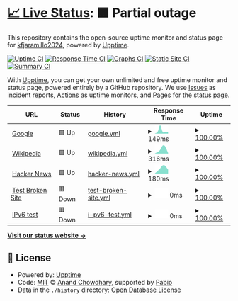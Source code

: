 # [📈 Live Status](https://kfjaramillo2024.github.io/ProyectoGHA02): <!--live status--> **🟧 Partial outage**

This repository contains the open-source uptime monitor and status page for [kfjaramillo2024](https://kfjaramillo2024.github.io/ProyectoGHA02), powered by [Upptime](https://github.com/upptime/upptime).

[![Uptime CI](https://github.com/kfjaramillo2024/ProyectoGHA02/workflows/Uptime%20CI/badge.svg)](https://github.com/kfjaramillo2024/ProyectoGHA02/actions?query=workflow%3A%22Uptime+CI%22)
[![Response Time CI](https://github.com/kfjaramillo2024/ProyectoGHA02/workflows/Response%20Time%20CI/badge.svg)](https://github.com/kfjaramillo2024/ProyectoGHA02/actions?query=workflow%3A%22Response+Time+CI%22)
[![Graphs CI](https://github.com/kfjaramillo2024/ProyectoGHA02/workflows/Graphs%20CI/badge.svg)](https://github.com/kfjaramillo2024/ProyectoGHA02/actions?query=workflow%3A%22Graphs+CI%22)
[![Static Site CI](https://github.com/kfjaramillo2024/ProyectoGHA02/workflows/Static%20Site%20CI/badge.svg)](https://github.com/kfjaramillo2024/ProyectoGHA02/actions?query=workflow%3A%22Static+Site+CI%22)
[![Summary CI](https://github.com/kfjaramillo2024/ProyectoGHA02/workflows/Summary%20CI/badge.svg)](https://github.com/kfjaramillo2024/ProyectoGHA02/actions?query=workflow%3A%22Summary+CI%22)

With [Upptime](https://upptime.js.org), you can get your own unlimited and free uptime monitor and status page, powered entirely by a GitHub repository. We use [Issues](https://github.com/kfjaramillo2024/ProyectoGHA02/issues) as incident reports, [Actions](https://github.com/kfjaramillo2024/ProyectoGHA02/actions) as uptime monitors, and [Pages](https://kfjaramillo2024.github.io/ProyectoGHA02) for the status page.

<!--start: status pages-->
<!-- This summary is generated by Upptime (https://github.com/upptime/upptime) -->
<!-- Do not edit this manually, your changes will be overwritten -->
<!-- prettier-ignore -->
| URL | Status | History | Response Time | Uptime |
| --- | ------ | ------- | ------------- | ------ |
| <img alt="" src="https://icons.duckduckgo.com/ip3/www.google.com.ico" height="13"> [Google](https://www.google.com) | 🟩 Up | [google.yml](https://github.com/kfjaramillo2024/ProyectoGHA02/commits/HEAD/history/google.yml) | <details><summary><img alt="Response time graph" src="./graphs/google/response-time-week.png" height="20"> 149ms</summary><br><a href="https://kfjaramillo2024.github.io/ProyectoGHA02/history/google"><img alt="Response time 149" src="https://img.shields.io/endpoint?url=https%3A%2F%2Fraw.githubusercontent.com%2Fkfjaramillo2024%2FProyectoGHA02%2FHEAD%2Fapi%2Fgoogle%2Fresponse-time.json"></a><br><a href="https://kfjaramillo2024.github.io/ProyectoGHA02/history/google"><img alt="24-hour response time 85" src="https://img.shields.io/endpoint?url=https%3A%2F%2Fraw.githubusercontent.com%2Fkfjaramillo2024%2FProyectoGHA02%2FHEAD%2Fapi%2Fgoogle%2Fresponse-time-day.json"></a><br><a href="https://kfjaramillo2024.github.io/ProyectoGHA02/history/google"><img alt="7-day response time 149" src="https://img.shields.io/endpoint?url=https%3A%2F%2Fraw.githubusercontent.com%2Fkfjaramillo2024%2FProyectoGHA02%2FHEAD%2Fapi%2Fgoogle%2Fresponse-time-week.json"></a><br><a href="https://kfjaramillo2024.github.io/ProyectoGHA02/history/google"><img alt="30-day response time 149" src="https://img.shields.io/endpoint?url=https%3A%2F%2Fraw.githubusercontent.com%2Fkfjaramillo2024%2FProyectoGHA02%2FHEAD%2Fapi%2Fgoogle%2Fresponse-time-month.json"></a><br><a href="https://kfjaramillo2024.github.io/ProyectoGHA02/history/google"><img alt="1-year response time 149" src="https://img.shields.io/endpoint?url=https%3A%2F%2Fraw.githubusercontent.com%2Fkfjaramillo2024%2FProyectoGHA02%2FHEAD%2Fapi%2Fgoogle%2Fresponse-time-year.json"></a></details> | <details><summary><a href="https://kfjaramillo2024.github.io/ProyectoGHA02/history/google">100.00%</a></summary><a href="https://kfjaramillo2024.github.io/ProyectoGHA02/history/google"><img alt="All-time uptime 100.00%" src="https://img.shields.io/endpoint?url=https%3A%2F%2Fraw.githubusercontent.com%2Fkfjaramillo2024%2FProyectoGHA02%2FHEAD%2Fapi%2Fgoogle%2Fuptime.json"></a><br><a href="https://kfjaramillo2024.github.io/ProyectoGHA02/history/google"><img alt="24-hour uptime 100.00%" src="https://img.shields.io/endpoint?url=https%3A%2F%2Fraw.githubusercontent.com%2Fkfjaramillo2024%2FProyectoGHA02%2FHEAD%2Fapi%2Fgoogle%2Fuptime-day.json"></a><br><a href="https://kfjaramillo2024.github.io/ProyectoGHA02/history/google"><img alt="7-day uptime 100.00%" src="https://img.shields.io/endpoint?url=https%3A%2F%2Fraw.githubusercontent.com%2Fkfjaramillo2024%2FProyectoGHA02%2FHEAD%2Fapi%2Fgoogle%2Fuptime-week.json"></a><br><a href="https://kfjaramillo2024.github.io/ProyectoGHA02/history/google"><img alt="30-day uptime 100.00%" src="https://img.shields.io/endpoint?url=https%3A%2F%2Fraw.githubusercontent.com%2Fkfjaramillo2024%2FProyectoGHA02%2FHEAD%2Fapi%2Fgoogle%2Fuptime-month.json"></a><br><a href="https://kfjaramillo2024.github.io/ProyectoGHA02/history/google"><img alt="1-year uptime 100.00%" src="https://img.shields.io/endpoint?url=https%3A%2F%2Fraw.githubusercontent.com%2Fkfjaramillo2024%2FProyectoGHA02%2FHEAD%2Fapi%2Fgoogle%2Fuptime-year.json"></a></details>
| <img alt="" src="https://icons.duckduckgo.com/ip3/en.wikipedia.org.ico" height="13"> [Wikipedia](https://en.wikipedia.org) | 🟩 Up | [wikipedia.yml](https://github.com/kfjaramillo2024/ProyectoGHA02/commits/HEAD/history/wikipedia.yml) | <details><summary><img alt="Response time graph" src="./graphs/wikipedia/response-time-week.png" height="20"> 316ms</summary><br><a href="https://kfjaramillo2024.github.io/ProyectoGHA02/history/wikipedia"><img alt="Response time 316" src="https://img.shields.io/endpoint?url=https%3A%2F%2Fraw.githubusercontent.com%2Fkfjaramillo2024%2FProyectoGHA02%2FHEAD%2Fapi%2Fwikipedia%2Fresponse-time.json"></a><br><a href="https://kfjaramillo2024.github.io/ProyectoGHA02/history/wikipedia"><img alt="24-hour response time 114" src="https://img.shields.io/endpoint?url=https%3A%2F%2Fraw.githubusercontent.com%2Fkfjaramillo2024%2FProyectoGHA02%2FHEAD%2Fapi%2Fwikipedia%2Fresponse-time-day.json"></a><br><a href="https://kfjaramillo2024.github.io/ProyectoGHA02/history/wikipedia"><img alt="7-day response time 316" src="https://img.shields.io/endpoint?url=https%3A%2F%2Fraw.githubusercontent.com%2Fkfjaramillo2024%2FProyectoGHA02%2FHEAD%2Fapi%2Fwikipedia%2Fresponse-time-week.json"></a><br><a href="https://kfjaramillo2024.github.io/ProyectoGHA02/history/wikipedia"><img alt="30-day response time 316" src="https://img.shields.io/endpoint?url=https%3A%2F%2Fraw.githubusercontent.com%2Fkfjaramillo2024%2FProyectoGHA02%2FHEAD%2Fapi%2Fwikipedia%2Fresponse-time-month.json"></a><br><a href="https://kfjaramillo2024.github.io/ProyectoGHA02/history/wikipedia"><img alt="1-year response time 316" src="https://img.shields.io/endpoint?url=https%3A%2F%2Fraw.githubusercontent.com%2Fkfjaramillo2024%2FProyectoGHA02%2FHEAD%2Fapi%2Fwikipedia%2Fresponse-time-year.json"></a></details> | <details><summary><a href="https://kfjaramillo2024.github.io/ProyectoGHA02/history/wikipedia">100.00%</a></summary><a href="https://kfjaramillo2024.github.io/ProyectoGHA02/history/wikipedia"><img alt="All-time uptime 100.00%" src="https://img.shields.io/endpoint?url=https%3A%2F%2Fraw.githubusercontent.com%2Fkfjaramillo2024%2FProyectoGHA02%2FHEAD%2Fapi%2Fwikipedia%2Fuptime.json"></a><br><a href="https://kfjaramillo2024.github.io/ProyectoGHA02/history/wikipedia"><img alt="24-hour uptime 100.00%" src="https://img.shields.io/endpoint?url=https%3A%2F%2Fraw.githubusercontent.com%2Fkfjaramillo2024%2FProyectoGHA02%2FHEAD%2Fapi%2Fwikipedia%2Fuptime-day.json"></a><br><a href="https://kfjaramillo2024.github.io/ProyectoGHA02/history/wikipedia"><img alt="7-day uptime 100.00%" src="https://img.shields.io/endpoint?url=https%3A%2F%2Fraw.githubusercontent.com%2Fkfjaramillo2024%2FProyectoGHA02%2FHEAD%2Fapi%2Fwikipedia%2Fuptime-week.json"></a><br><a href="https://kfjaramillo2024.github.io/ProyectoGHA02/history/wikipedia"><img alt="30-day uptime 100.00%" src="https://img.shields.io/endpoint?url=https%3A%2F%2Fraw.githubusercontent.com%2Fkfjaramillo2024%2FProyectoGHA02%2FHEAD%2Fapi%2Fwikipedia%2Fuptime-month.json"></a><br><a href="https://kfjaramillo2024.github.io/ProyectoGHA02/history/wikipedia"><img alt="1-year uptime 100.00%" src="https://img.shields.io/endpoint?url=https%3A%2F%2Fraw.githubusercontent.com%2Fkfjaramillo2024%2FProyectoGHA02%2FHEAD%2Fapi%2Fwikipedia%2Fuptime-year.json"></a></details>
| <img alt="" src="https://icons.duckduckgo.com/ip3/news.ycombinator.com.ico" height="13"> [Hacker News](https://news.ycombinator.com) | 🟩 Up | [hacker-news.yml](https://github.com/kfjaramillo2024/ProyectoGHA02/commits/HEAD/history/hacker-news.yml) | <details><summary><img alt="Response time graph" src="./graphs/hacker-news/response-time-week.png" height="20"> 180ms</summary><br><a href="https://kfjaramillo2024.github.io/ProyectoGHA02/history/hacker-news"><img alt="Response time 180" src="https://img.shields.io/endpoint?url=https%3A%2F%2Fraw.githubusercontent.com%2Fkfjaramillo2024%2FProyectoGHA02%2FHEAD%2Fapi%2Fhacker-news%2Fresponse-time.json"></a><br><a href="https://kfjaramillo2024.github.io/ProyectoGHA02/history/hacker-news"><img alt="24-hour response time 89" src="https://img.shields.io/endpoint?url=https%3A%2F%2Fraw.githubusercontent.com%2Fkfjaramillo2024%2FProyectoGHA02%2FHEAD%2Fapi%2Fhacker-news%2Fresponse-time-day.json"></a><br><a href="https://kfjaramillo2024.github.io/ProyectoGHA02/history/hacker-news"><img alt="7-day response time 180" src="https://img.shields.io/endpoint?url=https%3A%2F%2Fraw.githubusercontent.com%2Fkfjaramillo2024%2FProyectoGHA02%2FHEAD%2Fapi%2Fhacker-news%2Fresponse-time-week.json"></a><br><a href="https://kfjaramillo2024.github.io/ProyectoGHA02/history/hacker-news"><img alt="30-day response time 180" src="https://img.shields.io/endpoint?url=https%3A%2F%2Fraw.githubusercontent.com%2Fkfjaramillo2024%2FProyectoGHA02%2FHEAD%2Fapi%2Fhacker-news%2Fresponse-time-month.json"></a><br><a href="https://kfjaramillo2024.github.io/ProyectoGHA02/history/hacker-news"><img alt="1-year response time 180" src="https://img.shields.io/endpoint?url=https%3A%2F%2Fraw.githubusercontent.com%2Fkfjaramillo2024%2FProyectoGHA02%2FHEAD%2Fapi%2Fhacker-news%2Fresponse-time-year.json"></a></details> | <details><summary><a href="https://kfjaramillo2024.github.io/ProyectoGHA02/history/hacker-news">100.00%</a></summary><a href="https://kfjaramillo2024.github.io/ProyectoGHA02/history/hacker-news"><img alt="All-time uptime 100.00%" src="https://img.shields.io/endpoint?url=https%3A%2F%2Fraw.githubusercontent.com%2Fkfjaramillo2024%2FProyectoGHA02%2FHEAD%2Fapi%2Fhacker-news%2Fuptime.json"></a><br><a href="https://kfjaramillo2024.github.io/ProyectoGHA02/history/hacker-news"><img alt="24-hour uptime 100.00%" src="https://img.shields.io/endpoint?url=https%3A%2F%2Fraw.githubusercontent.com%2Fkfjaramillo2024%2FProyectoGHA02%2FHEAD%2Fapi%2Fhacker-news%2Fuptime-day.json"></a><br><a href="https://kfjaramillo2024.github.io/ProyectoGHA02/history/hacker-news"><img alt="7-day uptime 100.00%" src="https://img.shields.io/endpoint?url=https%3A%2F%2Fraw.githubusercontent.com%2Fkfjaramillo2024%2FProyectoGHA02%2FHEAD%2Fapi%2Fhacker-news%2Fuptime-week.json"></a><br><a href="https://kfjaramillo2024.github.io/ProyectoGHA02/history/hacker-news"><img alt="30-day uptime 100.00%" src="https://img.shields.io/endpoint?url=https%3A%2F%2Fraw.githubusercontent.com%2Fkfjaramillo2024%2FProyectoGHA02%2FHEAD%2Fapi%2Fhacker-news%2Fuptime-month.json"></a><br><a href="https://kfjaramillo2024.github.io/ProyectoGHA02/history/hacker-news"><img alt="1-year uptime 100.00%" src="https://img.shields.io/endpoint?url=https%3A%2F%2Fraw.githubusercontent.com%2Fkfjaramillo2024%2FProyectoGHA02%2FHEAD%2Fapi%2Fhacker-news%2Fuptime-year.json"></a></details>
| <img alt="" src="https://icons.duckduckgo.com/ip3/thissitedoesnotexist.koj.co.ico" height="13"> [Test Broken Site](https://thissitedoesnotexist.koj.co) | 🟥 Down | [test-broken-site.yml](https://github.com/kfjaramillo2024/ProyectoGHA02/commits/HEAD/history/test-broken-site.yml) | <details><summary><img alt="Response time graph" src="./graphs/test-broken-site/response-time-week.png" height="20"> 0ms</summary><br><a href="https://kfjaramillo2024.github.io/ProyectoGHA02/history/test-broken-site"><img alt="Response time 0" src="https://img.shields.io/endpoint?url=https%3A%2F%2Fraw.githubusercontent.com%2Fkfjaramillo2024%2FProyectoGHA02%2FHEAD%2Fapi%2Ftest-broken-site%2Fresponse-time.json"></a><br><a href="https://kfjaramillo2024.github.io/ProyectoGHA02/history/test-broken-site"><img alt="24-hour response time 0" src="https://img.shields.io/endpoint?url=https%3A%2F%2Fraw.githubusercontent.com%2Fkfjaramillo2024%2FProyectoGHA02%2FHEAD%2Fapi%2Ftest-broken-site%2Fresponse-time-day.json"></a><br><a href="https://kfjaramillo2024.github.io/ProyectoGHA02/history/test-broken-site"><img alt="7-day response time 0" src="https://img.shields.io/endpoint?url=https%3A%2F%2Fraw.githubusercontent.com%2Fkfjaramillo2024%2FProyectoGHA02%2FHEAD%2Fapi%2Ftest-broken-site%2Fresponse-time-week.json"></a><br><a href="https://kfjaramillo2024.github.io/ProyectoGHA02/history/test-broken-site"><img alt="30-day response time 0" src="https://img.shields.io/endpoint?url=https%3A%2F%2Fraw.githubusercontent.com%2Fkfjaramillo2024%2FProyectoGHA02%2FHEAD%2Fapi%2Ftest-broken-site%2Fresponse-time-month.json"></a><br><a href="https://kfjaramillo2024.github.io/ProyectoGHA02/history/test-broken-site"><img alt="1-year response time 0" src="https://img.shields.io/endpoint?url=https%3A%2F%2Fraw.githubusercontent.com%2Fkfjaramillo2024%2FProyectoGHA02%2FHEAD%2Fapi%2Ftest-broken-site%2Fresponse-time-year.json"></a></details> | <details><summary><a href="https://kfjaramillo2024.github.io/ProyectoGHA02/history/test-broken-site">100.00%</a></summary><a href="https://kfjaramillo2024.github.io/ProyectoGHA02/history/test-broken-site"><img alt="All-time uptime 100.00%" src="https://img.shields.io/endpoint?url=https%3A%2F%2Fraw.githubusercontent.com%2Fkfjaramillo2024%2FProyectoGHA02%2FHEAD%2Fapi%2Ftest-broken-site%2Fuptime.json"></a><br><a href="https://kfjaramillo2024.github.io/ProyectoGHA02/history/test-broken-site"><img alt="24-hour uptime 100.00%" src="https://img.shields.io/endpoint?url=https%3A%2F%2Fraw.githubusercontent.com%2Fkfjaramillo2024%2FProyectoGHA02%2FHEAD%2Fapi%2Ftest-broken-site%2Fuptime-day.json"></a><br><a href="https://kfjaramillo2024.github.io/ProyectoGHA02/history/test-broken-site"><img alt="7-day uptime 100.00%" src="https://img.shields.io/endpoint?url=https%3A%2F%2Fraw.githubusercontent.com%2Fkfjaramillo2024%2FProyectoGHA02%2FHEAD%2Fapi%2Ftest-broken-site%2Fuptime-week.json"></a><br><a href="https://kfjaramillo2024.github.io/ProyectoGHA02/history/test-broken-site"><img alt="30-day uptime 100.00%" src="https://img.shields.io/endpoint?url=https%3A%2F%2Fraw.githubusercontent.com%2Fkfjaramillo2024%2FProyectoGHA02%2FHEAD%2Fapi%2Ftest-broken-site%2Fuptime-month.json"></a><br><a href="https://kfjaramillo2024.github.io/ProyectoGHA02/history/test-broken-site"><img alt="1-year uptime 100.00%" src="https://img.shields.io/endpoint?url=https%3A%2F%2Fraw.githubusercontent.com%2Fkfjaramillo2024%2FProyectoGHA02%2FHEAD%2Fapi%2Ftest-broken-site%2Fuptime-year.json"></a></details>
| <img alt="" src="https://icons.duckduckgo.com/ip3/null.ico" height="13"> [IPv6 test](forwardemail.net) | 🟥 Down | [i-pv6-test.yml](https://github.com/kfjaramillo2024/ProyectoGHA02/commits/HEAD/history/i-pv6-test.yml) | <details><summary><img alt="Response time graph" src="./graphs/i-pv6-test/response-time-week.png" height="20"> 0ms</summary><br><a href="https://kfjaramillo2024.github.io/ProyectoGHA02/history/i-pv6-test"><img alt="Response time 0" src="https://img.shields.io/endpoint?url=https%3A%2F%2Fraw.githubusercontent.com%2Fkfjaramillo2024%2FProyectoGHA02%2FHEAD%2Fapi%2Fi-pv6-test%2Fresponse-time.json"></a><br><a href="https://kfjaramillo2024.github.io/ProyectoGHA02/history/i-pv6-test"><img alt="24-hour response time 0" src="https://img.shields.io/endpoint?url=https%3A%2F%2Fraw.githubusercontent.com%2Fkfjaramillo2024%2FProyectoGHA02%2FHEAD%2Fapi%2Fi-pv6-test%2Fresponse-time-day.json"></a><br><a href="https://kfjaramillo2024.github.io/ProyectoGHA02/history/i-pv6-test"><img alt="7-day response time 0" src="https://img.shields.io/endpoint?url=https%3A%2F%2Fraw.githubusercontent.com%2Fkfjaramillo2024%2FProyectoGHA02%2FHEAD%2Fapi%2Fi-pv6-test%2Fresponse-time-week.json"></a><br><a href="https://kfjaramillo2024.github.io/ProyectoGHA02/history/i-pv6-test"><img alt="30-day response time 0" src="https://img.shields.io/endpoint?url=https%3A%2F%2Fraw.githubusercontent.com%2Fkfjaramillo2024%2FProyectoGHA02%2FHEAD%2Fapi%2Fi-pv6-test%2Fresponse-time-month.json"></a><br><a href="https://kfjaramillo2024.github.io/ProyectoGHA02/history/i-pv6-test"><img alt="1-year response time 0" src="https://img.shields.io/endpoint?url=https%3A%2F%2Fraw.githubusercontent.com%2Fkfjaramillo2024%2FProyectoGHA02%2FHEAD%2Fapi%2Fi-pv6-test%2Fresponse-time-year.json"></a></details> | <details><summary><a href="https://kfjaramillo2024.github.io/ProyectoGHA02/history/i-pv6-test">100.00%</a></summary><a href="https://kfjaramillo2024.github.io/ProyectoGHA02/history/i-pv6-test"><img alt="All-time uptime 100.00%" src="https://img.shields.io/endpoint?url=https%3A%2F%2Fraw.githubusercontent.com%2Fkfjaramillo2024%2FProyectoGHA02%2FHEAD%2Fapi%2Fi-pv6-test%2Fuptime.json"></a><br><a href="https://kfjaramillo2024.github.io/ProyectoGHA02/history/i-pv6-test"><img alt="24-hour uptime 100.00%" src="https://img.shields.io/endpoint?url=https%3A%2F%2Fraw.githubusercontent.com%2Fkfjaramillo2024%2FProyectoGHA02%2FHEAD%2Fapi%2Fi-pv6-test%2Fuptime-day.json"></a><br><a href="https://kfjaramillo2024.github.io/ProyectoGHA02/history/i-pv6-test"><img alt="7-day uptime 100.00%" src="https://img.shields.io/endpoint?url=https%3A%2F%2Fraw.githubusercontent.com%2Fkfjaramillo2024%2FProyectoGHA02%2FHEAD%2Fapi%2Fi-pv6-test%2Fuptime-week.json"></a><br><a href="https://kfjaramillo2024.github.io/ProyectoGHA02/history/i-pv6-test"><img alt="30-day uptime 100.00%" src="https://img.shields.io/endpoint?url=https%3A%2F%2Fraw.githubusercontent.com%2Fkfjaramillo2024%2FProyectoGHA02%2FHEAD%2Fapi%2Fi-pv6-test%2Fuptime-month.json"></a><br><a href="https://kfjaramillo2024.github.io/ProyectoGHA02/history/i-pv6-test"><img alt="1-year uptime 100.00%" src="https://img.shields.io/endpoint?url=https%3A%2F%2Fraw.githubusercontent.com%2Fkfjaramillo2024%2FProyectoGHA02%2FHEAD%2Fapi%2Fi-pv6-test%2Fuptime-year.json"></a></details>

<!--end: status pages-->

[**Visit our status website →**](https://kfjaramillo2024.github.io/ProyectoGHA02)

## 📄 License

- Powered by: [Upptime](https://github.com/upptime/upptime)
- Code: [MIT](./LICENSE) © [Anand Chowdhary](https://anandchowdhary.com), supported by [Pabio](https://pabio.com)
- Data in the `./history` directory: [Open Database License](https://opendatacommons.org/licenses/odbl/1-0/)
<!-- trigger upptime site generation -->
